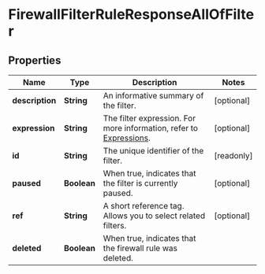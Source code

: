

# FirewallFilterRuleResponseAllOfFilter


## Properties

| Name | Type | Description | Notes |
|------------ | ------------- | ------------- | -------------|
|**description** | **String** | An informative summary of the filter. |  [optional] |
|**expression** | **String** | The filter expression. For more information, refer to [Expressions](https://developers.cloudflare.com/ruleset-engine/rules-language/expressions/). |  [optional] |
|**id** | **String** | The unique identifier of the filter. |  [readonly] |
|**paused** | **Boolean** | When true, indicates that the filter is currently paused. |  [optional] |
|**ref** | **String** | A short reference tag. Allows you to select related filters. |  [optional] |
|**deleted** | **Boolean** | When true, indicates that the firewall rule was deleted. |  |



